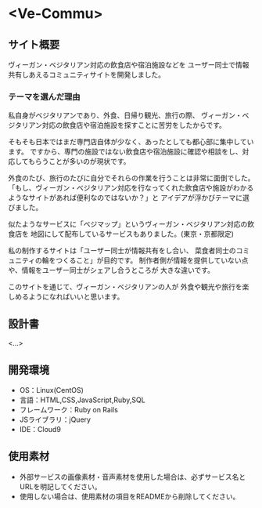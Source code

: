 # <**Ve-Commu**>

## サイト概要
ヴィーガン・ベジタリアン対応の飲食店や宿泊施設などを
ユーザー同士で情報共有しあえるコミュニティサイトを開発しました。

### テーマを選んだ理由
私自身がベジタリアンであり、外食、日帰り観光、旅行の際、
ヴィーガン・ベジタリアン対応の飲食店や宿泊施設を探すことに苦労をしたからです。

そもそも日本ではまだ専門店自体が少なく、あったとしても都心部に集中しています。
ですから、専門の施設ではない飲食店や宿泊施設に確認や相談をし、対応してもらうことが多いのが現状です。

外食のたび、旅行のたびに自分でそれらの作業を行うことは非常に面倒でした。
「もし、ヴィーガン・ベジタリアン対応を行なってくれた飲食店や施設がわかるようなサイトがあれば便利なのではないか？」と
アイデアが浮かびテーマに選びました。

似たようなサービスに「ベジマップ」というヴィーガン・ベジタリアン対応の飲食店を
地図にして配布しているサービスもありました。(東京・京都限定)

私の制作するサイトは「ユーザー同士が情報共有をし合い、
菜食者同士のコミュニティの輪をつくること」が目的です。
制作者側が情報を提供していない点や、情報をユーザー同士がシェアし合うところが
大きな違いです。

このサイトを通じて、ヴィーガン・ベジタリアンの人が
外食や観光や旅行を楽しめるようになればいいと思います。

## 設計書
<...>

## 開発環境
- OS：Linux(CentOS)
- 言語：HTML,CSS,JavaScript,Ruby,SQL
- フレームワーク：Ruby on Rails
- JSライブラリ：jQuery
- IDE：Cloud9

## 使用素材
- 外部サービスの画像素材・音声素材を使用した場合は、必ずサービス名とURLを明記してください。
- 使用しない場合は、使用素材の項目をREADMEから削除してください。